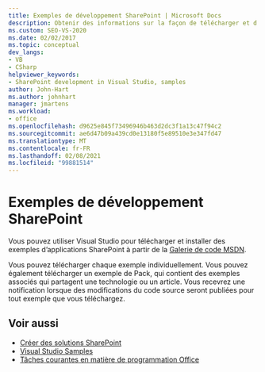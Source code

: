 ```yaml
---
title: Exemples de développement SharePoint | Microsoft Docs
description: Obtenir des informations sur la façon de télécharger et d’installer des exemples individuels ou des collections d’exemples d’applications SharePoint.
ms.custom: SEO-VS-2020
ms.date: 02/02/2017
ms.topic: conceptual
dev_langs:
- VB
- CSharp
helpviewer_keywords:
- SharePoint development in Visual Studio, samples
author: John-Hart
ms.author: johnhart
manager: jmartens
ms.workload:
- office
ms.openlocfilehash: d9625e845f73496946b463d2dc3f1a13c47f94c2
ms.sourcegitcommit: ae6d47b09a439cd0e13180f5e89510e3e347fd47
ms.translationtype: MT
ms.contentlocale: fr-FR
ms.lasthandoff: 02/08/2021
ms.locfileid: "99881514"
---
```

# <a name="sharepoint-development-samples"></a>Exemples de développement SharePoint
  Vous pouvez utiliser Visual Studio pour télécharger et installer des exemples d’applications SharePoint à partir de la [Galerie de code MSDN](https://code.msdn.microsoft.com/).

 Vous pouvez télécharger chaque exemple individuellement. Vous pouvez également télécharger un exemple de Pack, qui contient des exemples associés qui partagent une technologie ou un article. Vous recevrez une notification lorsque des modifications du code source seront publiées pour tout exemple que vous téléchargez.

## <a name="see-also"></a>Voir aussi
- [Créer des solutions SharePoint](../sharepoint/create-sharepoint-solutions.md)
- [Visual Studio Samples](https://code.msdn.microsoft.com/vstudio)
- [Tâches courantes en matière de programmation Office](../vsto/common-tasks-in-office-programming.md)
